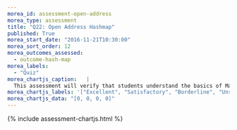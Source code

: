 ```yaml
---
morea_id: assessment-open-address
morea_type: assessment
title: "Q22: Open Address Hashmap"
published: True
morea_start_date: "2016-11-21T10:30:00"
morea_sort_order: 12
morea_outcomes_assessed: 
  - outcome-hash-map
morea_labels: 
  - "Quiz"
morea_chartjs_caption:   |
  This assessment will verify that students understand the basics of Maps.
morea_chartjs_labels: '["Excellent", "Satisfactory", "Borderline", "Unsatisfactory"]'
morea_chartjs_data: "[0, 0, 0, 0]"
---
```


{%  include assessment-chartjs.html  %}


